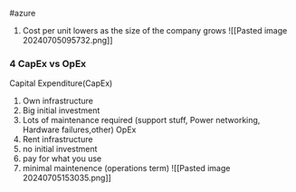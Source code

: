 #azure
1. Cost per unit lowers as the size of the company grows
![[Pasted image 20240705095732.png]]

### 4 CapEx vs OpEx
Capital Expenditure(CapEx)
1. Own infrastructure 
2. Big initial investment
3. Lots of maintenance required (support stuff, Power networking, Hardware failures,other)
OpEx
1. Rent infrastructure
2. no initial investment 
3. pay for what you use
4. minimal maintenence (operations term)
![[Pasted image 20240705153035.png]]
